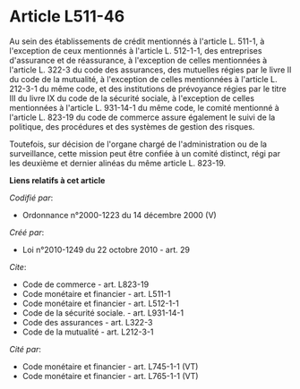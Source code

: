 # Article L511-46

Au sein des établissements de crédit mentionnés à l'article L. 511-1, à l'exception de ceux mentionnés à l'article L.
512-1-1, des entreprises d'assurance et de réassurance, à l'exception de celles mentionnées à l'article L. 322-3 du code des
assurances, des mutuelles régies par le livre II du code de la mutualité, à l'exception de celles mentionnées à l'article L.
212-3-1 du même code, et des institutions de prévoyance régies par le titre III du livre IX du code de la sécurité sociale, à
l'exception de celles mentionnées à l'article L. 931-14-1 du même code, le comité mentionné à l'article L. 823-19 du code de
commerce assure également le suivi de la politique, des procédures et des systèmes de gestion des risques. 

Toutefois, sur décision de l'organe chargé de l'administration ou de la surveillance, cette mission peut être confiée à un
comité distinct, régi par les deuxième et dernier alinéas du même article L. 823-19.

**Liens relatifs à cet article**

_Codifié par_:

  - Ordonnance n°2000-1223 du 14 décembre 2000 (V)

_Créé par_:

  - Loi n°2010-1249 du 22 octobre 2010 - art. 29

_Cite_:

  - Code de commerce - art. L823-19
  - Code monétaire et financier - art. L511-1
  - Code monétaire et financier - art. L512-1-1
  - Code de la sécurité sociale. - art. L931-14-1
  - Code des assurances - art. L322-3
  - Code de la mutualité - art. L212-3-1

_Cité par_:

  - Code monétaire et financier - art. L745-1-1 (VT)
  - Code monétaire et financier - art. L765-1-1 (VT)
